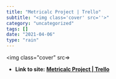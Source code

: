 ```yaml
---
title: "Metricalc Project | Trello"
subtitle: "<img class='cover' src=''>"
category: "uncategorized"
tags: []
date: "2021-04-06"
type: "rain"
---
```

<img class="cover" src=>


* **Link to site:** **[Metricalc Project | Trello](https://trello.com/board/metricalc-project/5010affad6153302032e7ac4)**